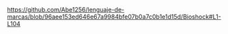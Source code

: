https://github.com/Abe1256/lenguaje-de-marcas/blob/96aee153ed646e67a9984bfe07b0a7c0b1e1d15d/Bioshock#L1-L104

